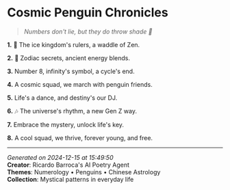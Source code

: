 # Cosmic Penguin Chronicles

> *Numbers don't lie, but they do throw shade 🔢*

**1.** 🐧 The ice kingdom's rulers, a waddle of Zen.


**2.** 🌟 Zodiac secrets, ancient energy blends.


**3.** Number 8, infinity's symbol, a cycle's end.


**4.** A cosmic squad, we march with penguin friends.


**5.** Life's a dance, and destiny's our DJ.


**6.** 🎶 The universe's rhythm, a new Gen Z way.


**7.** Embrace the mystery, unlock life's key.


**8.** A cool squad, we thrive, forever young, and free.



---

*Generated on 2024-12-15 at 15:49:50*  
**Creator**: Ricardo Barroca's AI Poetry Agent  
**Themes**: Numerology • Penguins • Chinese Astrology  
**Collection**: Mystical patterns in everyday life